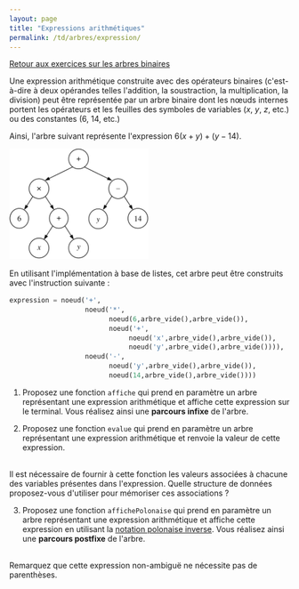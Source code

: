 ```yaml
---
layout: page
title: "Expressions arithmétiques"
permalink: /td/arbres/expression/
---
```


[Retour aux exercices sur les arbres binaires](../)

Une expression arithmétique construite avec des opérateurs binaires (c'est-à-dire à deux opérandes telles l'addition, la soustraction, la multiplication, la division) peut être représentée par un arbre binaire dont les nœuds internes portent les opérateurs et les feuilles des symboles de variables ($x$, $y$, $z$, etc.) ou des constantes ($6$, $14$, etc.)

Ainsi, l'arbre suivant représente l'expression $6(x+y)+(y−14)$.

<img src="/td/arbres/images/expression.svg" width="250px"/>

En utilisant l'implémentation à base de listes, cet arbre peut être construits avec l'instruction suivante :
```python
expression = noeud('+', 
                   noeud('*', 
                         noeud(6,arbre_vide(),arbre_vide()), 
                         noeud('+', 
                              noeud('x',arbre_vide(),arbre_vide()), 
                              noeud('y',arbre_vide(),arbre_vide()))), 
                   noeud('-', 
                         noeud('y',arbre_vide(),arbre_vide()), 
                         noeud(14,arbre_vide(),arbre_vide())))
```

1. Proposez une fonction `affiche` qui prend en paramètre un arbre représentant une expression arithmétique et affiche cette expression sur le terminal. Vous réalisez ainsi une **parcours infixe** de l'arbre.

2. Proposez une fonction `evalue` qui prend en paramètre un arbre représentant une expression arithmétique et renvoie la valeur de cette expression. 
<br/>
Il est nécessaire de fournir à cette fonction les valeurs associées à chacune des variables présentes dans l'expression.
Quelle structure de données proposez-vous d'utiliser pour mémoriser ces associations ?

3. Proposez une fonction `affichePolonaise` qui prend en paramètre un arbre représentant une expression arithmétique et affiche cette expression en utilisant la [notation polonaise inverse](https://fr.wikipedia.org/wiki/Notation_polonaise_inverse). Vous réalisez ainsi une **parcours postfixe** de l'arbre.
<br/>
Remarquez que cette expression non-ambiguë ne nécessite pas de parenthèses.